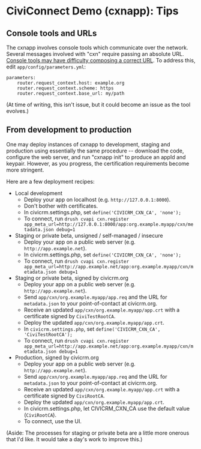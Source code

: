 # CiviConnect Demo (cxnapp): Tips

## Console tools and URLs

The cxnapp involves console tools which communicate over the network.
Several messages involved with "cxn" require passing an absolute URL.
[Console tools may have difficulty composing a correct
URL](http://symfony.com/doc/current/cookbook/console/sending_emails.html).
To address this, edit `app/config/parameters.yml`:

```
parameters:
    router.request_context.host: example.org
    router.request_context.scheme: https
    router.request_context.base_url: my/path
```

(At time of writing, this isn't issue, but it could become an issue as
the tool evolves.)


## From development to production

One may deploy instances of cxnapp to development, staging and production
using essentially the same procedure -- download the code, configure the web
server, and run "cxnapp init" to produce an appId and keypair.  However, as
you progress, the certification requirements become more stringent.

Here are a few deployment recipes:

 * Local development
   * Deploy your app on localhost (e.g. `http://127.0.0.1:8000`).
   * Don't bother with certificates.
   * In civicrm.settings.php, set `define('CIVICRM_CXN_CA', 'none');`
   * To connect, run `drush cvapi cxn.register app_meta_url=http://127.0.0.1:8000/app:org.example.myapp/cxn/metadata.json debug=1`
 * Staging or private beta, unsigned / self-managed / insecure
   * Deploy your app on a public web server (e.g. `http://app.example.net`).
   * In civicrm.settings.php, set `define('CIVICRM_CXN_CA', 'none');`
   * To connect, run `drush cvapi cxn.register app_meta_url=http://app.example.net/app:org.example.myapp/cxn/metadata.json debug=1`
 * Staging or private beta, signed by civicrm.org
   * Deploy your app on a public web server (e.g. `http://app.example.net`).
   * Send `app/cxn/org.example.myapp/app.req` and the URL for `metadata.json` to your point-of-contact at civicrm.org.
   * Receive an updated `app/cxn/org.example.myapp/app.crt` with a certificate signed by `CiviTestRootCA`.
   * Deploy the updated `app/cxn/org.example.myapp/app.crt`.
   * In `civicrm.settings.php`, set `define('CIVICRM_CXN_CA', 'CiviTestRootCA');`
   * To connect, run `drush cvapi cxn.register app_meta_url=http://app.example.net/app:org.example.myapp/cxn/metadata.json debug=1`
 * Production, signed by civicrm.org
   * Deploy your app on a public web server (e.g. `http://app.example.net`).
   * Send `app/cxn/org.example.myapp/app.req` and the URL for `metadata.json` to your point-of-contact at civicrm.org.
   * Receive an updated `app/cxn/org.example.myapp/app.crt` with a certificate signed by `CiviRootCA`.
   * Deploy the updated `app/cxn/org.example.myapp/app.crt`.
   * In civicrm.settings.php, let CIVICRM_CXN_CA use the default value (`CiviRootCA`).
   * To connect, use the UI.

(Aside: The processes for staging or private beta are a little more onerous
that I'd like.  It would take a day's work to improve this.)
